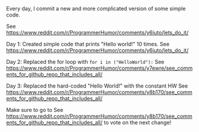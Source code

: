 Every day, I commit a new and more complicated version of some simple code. 

See https://www.reddit.com/r/ProgrammerHumor/comments/y6iuto/lets_do_it/

Day 1:
Created simple code that prints "Hello world!" 10 times.
See https://www.reddit.com/r/ProgrammerHumor/comments/y6iuto/lets_do_it/

Day 2:
Replaced the for loop with ```for i in ("HelloWorld"):```
See https://www.reddit.com/r/ProgrammerHumor/comments/y7ewre/see_comments_for_github_repo_that_includes_all/

Day 3:
Replaced the hard-coded "Hello World!" with the constant HW
See https://www.reddit.com/r/ProgrammerHumor/comments/y8b170/see_comments_for_github_repo_that_includes_all/

Make sure to go to See https://www.reddit.com/r/ProgrammerHumor/comments/y8b170/see_comments_for_github_repo_that_includes_all/ to vote on the next change!

